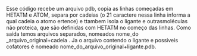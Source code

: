 Esse código recebe um arquivo pdb, copia as linhas começadas em HETATM e ATOM, separa por cadeias (o 21 caractere nessa linha informa a qual cadeia o atomo ertence) e ttambem isola o ligante e outrasmoléculas não proteica, que são definidas com  HETATM no começo das linhas. Como saída temos arquivos separados, nomeados nome_do _arquivo_original+cadeia . Ja o arquivo contendo o ligante e possiveis cofatores  é nomeado nome_do_arquivo_original+ligante.pdb.
